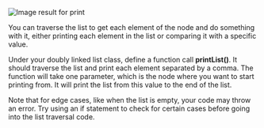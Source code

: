 <!--title={Print the Doubly Linked List}--> 

<!--badges={Algorithms:20,Python:15}-->

<!--concepts={The Linked List}-->

![Image result for print](https://cardinalatwork.stanford.edu/sites/cardinalatwork/files/styles/9-col-banner/public/feb_2019_uhr_rwc_article_istock-952726174.png?itok=Eat42Coq) 

You can traverse the list to get each element of the node and do something with it, either printing each element in the list or comparing it with a specific value.

Under your doubly linked list class, define a function call **printList()**. It should traverse the list and print each element separated by a comma. The function will take one parameter, which is the node where you want to start printing from. It will print the list from this value to the end of the list. 

Note that for edge cases, like when the list is empty, your code may throw an error. Try using an if statement to check for certain cases before going into the list traversal code.
